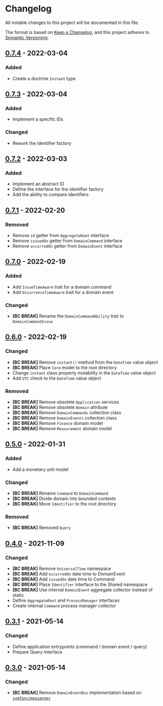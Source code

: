 # Changelog
All notable changes to this project will be documented in this file.

The format is based on [Keep a Changelog](https://keepachangelog.com/en/1.0.0/),
and this project adheres to [Semantic Versioning](https://semver.org/spec/v2.0.0.html).

## [0.7.4] - 2022-03-04

### Added

- Create a doctrine `Instant` type

## [0.7.3] - 2022-03-04

### Added

- Implement a specific IDs

### Changed

- Rework the Identifier factory

## [0.7.2] - 2022-03-03

### Added

- Implement an abstract ID
- Define the interface for the identifier factory
- Add the ability to compare identifiers

## [0.7.1] - 2022-02-20

### Removed

- Remove `id` getter from `AggregateRoot` interface
- Remove `issuedOn` getter from `DomainCommand` interface
- Remove `occurredOn` getter from `DomainEvent` interface

## [0.7.0] - 2022-02-19

### Added

- Add `IssueTimeAware` trait for a domain command
- Add `OccurrenceTimeAware` trait for a domain event

### Changed

- **[BC BREAK]** Rename the `DomainCommandAbility` trait to `DomainCommandIssue`

## [0.6.0] - 2022-02-19

### Changed

- **[BC BREAK]** Remove `instant()` method from the `DateTime` value object
- **[BC BREAK]** Place `Core` model to the root directory
- Change `instant` class property mutability in the `DateTime` value object
- Add `UTC` check to the `DateTime` value object

### Removed

- **[BC BREAK]** Remove obsolete `Application` services
- **[BC BREAK]** Remove obsolete `Domain` attribute
- **[BC BREAK]** Remove `DomainCommands` collection class
- **[BC BREAK]** Remove `DomainEvents` collection class
- **[BC BREAK]** Remove `Finance` domain model
- **[BC BREAK]** Remove `Measurement` domain model

## [0.5.0] - 2022-01-31

### Added

- Add a monetary unit model

### Changed

- **[BC BREAK]** Rename `Command` to `DomainCommand`
- **[BC BREAK]** Divide domain into bounded contexts
- **[BC BREAK]** Move `Identifier` to the root directory

### Removed

- **[BC BREAK]** Removed `Query`

## [0.4.0] - 2021-11-09

### Changed
- **[BC BREAK]** Remove `UniversalTime` namespace
- **[BC BREAK]** Add `occurredOn` date time to DomainEvent
- **[BC BREAK]** Add `issuedOn` date time to Command
- **[BC BREAK]** Place `Identifier` interface to the Shared namespace
- **[BC BREAK]** Use internal `DomainEvent` aggregate collector instead of static
- Define `AggregateRoot` and `ProcessManager` interfaces
- Create internal `Command` process manager collector

## [0.3.1] - 2021-05-14

### Changed
- Define application entrypoints (command / domain event / query)
- Prepare Query interface

## [0.3.0] - 2021-05-14

### Changed
- **[BC BREAK]** Remove `DomainEventBus` implementation based on [`symfony/messenger`](https://github.com/symfony/messenger)

[Unreleased]: https://github.com/Tuzex/ddd/compare/v0.7.4...HEAD
[0.7.4]: https://github.com/Tuzex/ddd/releases/tag/v0.7.4
[0.7.3]: https://github.com/Tuzex/ddd/releases/tag/v0.7.3
[0.7.2]: https://github.com/Tuzex/ddd/releases/tag/v0.7.2
[0.7.1]: https://github.com/Tuzex/ddd/releases/tag/v0.7.1
[0.7.0]: https://github.com/Tuzex/ddd/releases/tag/v0.7.0
[0.6.0]: https://github.com/Tuzex/ddd/releases/tag/v0.6.0
[0.5.0]: https://github.com/Tuzex/ddd/releases/tag/v0.5.0
[0.4.0]: https://github.com/Tuzex/ddd/releases/tag/v0.4.0
[0.3.1]: https://github.com/Tuzex/ddd/releases/tag/v0.3.1
[0.3.0]: https://github.com/Tuzex/ddd/releases/tag/v0.3.0
[0.2.0]: https://github.com/Tuzex/ddd/releases/tag/v0.2.0
[0.1.0]: https://github.com/Tuzex/ddd/releases/tag/v0.1.0

